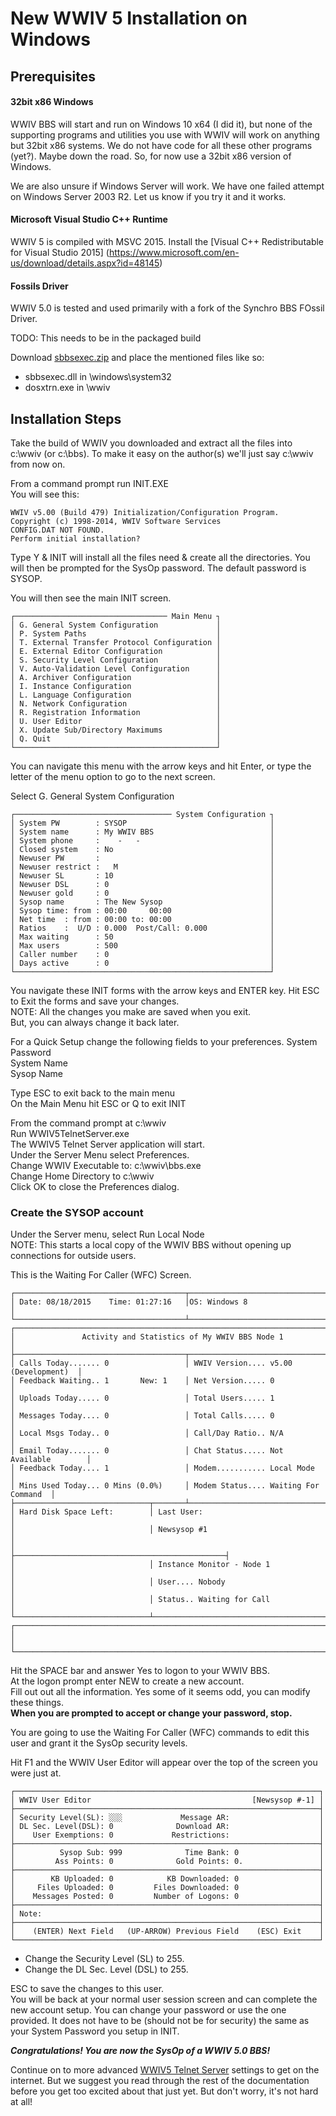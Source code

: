 # New WWIV 5 Installation on Windows

## Prerequisites

#### 32bit x86 Windows
WWIV BBS will start and run on Windows 10 x64 (I did it), but none 
of the supporting programs and utilities you use with WWIV
will work on anything but 32bit x86 systems. We do not have code for 
all these other programs (yet?). Maybe down the road. So, for now 
use a 32bit x86 version of Windows.

We are also unsure if Windows Server will work. We have one failed attempt
on Windows Server 2003 R2. Let us know if you try it and it works.

#### Microsoft Visual Studio C++ Runtime

WWIV 5 is compiled with MSVC 2015. Install the 
[Visual C++ Redistributable for Visual Studio 2015]
(https://www.microsoft.com/en-us/download/details.aspx?id=48145)

#### Fossils Driver

WWIV 5.0 is tested and used primarily with a fork of the Synchro BBS FOssil Driver.

TODO: This needs to be in the packaged build 

Download [sbbsexec.zip](http://sourceforge.net/projects/wwiv/files/redist/sbbsexec.zip/download) and place the mentioned files like so:
* sbbsexec.dll in \windows\system32
* dosxtrn.exe in \wwiv

## Installation Steps

Take the build of WWIV you downloaded and extract all the  files 
into c:\wwiv (or c:\bbs). To make it easy on the author(s) we'll 
just say c:\wwiv from now on.


From a command prompt run INIT.EXE  
You will see this:  

    WWIV v5.00 (Build 479) Initialization/Configuration Program.
    Copyright (c) 1998-2014, WWIV Software Services
    CONFIG.DAT NOT FOUND.
    Perform initial installation?

Type Y & INIT will install all the files need & create all the directories. You will then be prompted for the SysOp password. The default password is SYSOP.

You will then see the main INIT screen.

    ┌────────────────────────────────── Main Menu ┐
    │ G. General System Configuration             │
    │ P. System Paths                             │
    │ T. External Transfer Protocol Configuration │
    │ E. External Editor Configuration            │
    │ S. Security Level Configuration             │
    │ V. Auto-Validation Level Configuration      │
    │ A. Archiver Configuration                   │
    │ I. Instance Configuration                   │
    │ L. Language Configuration                   │
    │ N. Network Configuration                    │
    │ R. Registration Information                 │
    │ U. User Editor                              │
    │ X. Update Sub/Directory Maximums            │
    │ Q. Quit                                     │
    └─────────────────────────────────────────────┘

You can navigate this menu with the arrow keys and hit Enter,
or type the letter of the menu option to go to the next screen.

Select G. General System Configuration

    ┌─────────────────────────────────── System Configuration ┐
    │ System PW        : SYSOP                                │
    │ System name      : My WWIV BBS                          │
    │ System phone     :    -   -                             │
    │ Closed system    : No                                   │
    │ Newuser PW       :                                      │
    │ Newuser restrict :   M                                  │
    │ Newuser SL       : 10                                   │
    │ Newuser DSL      : 0                                    │
    │ Newuser gold     : 0                                    │
    │ Sysop name       : The New Sysop                        │
    │ Sysop time: from : 00:00     00:00                      │
    │ Net time  : from : 00:00 to: 00:00                      │
    │ Ratios    :  U/D : 0.000  Post/Call: 0.000              │
    │ Max waiting      : 50                                   │
    │ Max users        : 500                                  │
    │ Caller number    : 0                                    │
    │ Days active      : 0                                    │
    └─────────────────────────────────────────────────────────┘

You navigate these INIT forms with the arrow keys and ENTER key.
Hit ESC to Exit the forms and save your changes.  
NOTE: All the changes you make are saved when you exit.  
But, you can always change it back later.

For a Quick Setup change the following fields to your preferences.
System Password  
System Name  
Sysop Name  

Type ESC to exit back to the main menu  
On the Main Menu hit ESC or Q to exit INIT

From the command prompt at c:\wwiv  
Run WWIV5TelnetServer.exe  
The WWIV5 Telnet Server application will start.  
Under the Server Menu select Preferences.  
Change WWIV Executable to: c:\wwiv\bbs.exe  
Change Home Directory to c:\wwiv  
Click OK to close the Preferences dialog.  

### Create the SYSOP account

Under the Server menu, select Run Local Node  
NOTE: This starts a local copy of the WWIV BBS without opening up 
connections for outside users.

This is the Waiting For Caller (WFC) Screen.

    ┌──────────────────────────────────────┬───────────────────────────────────────┐
    │ Date: 08/18/2015    Time: 01:27:16   │OS: Windows 8                          │
    └──────────────────────────────────────┴───────────────────────────────────────┘
    ┌──────────────────────────────────────────────────────────────────────────────┐
    │               Activity and Statistics of My WWIV BBS Node 1                  │
    ├──────────────────────────────────────┬───────────────────────────────────────┤
    │ Calls Today....... 0                 │ WWIV Version.... v5.00 (Development)  │
    │ Feedback Waiting.. 1       New: 1    │ Net Version..... 0                    │
    │ Uploads Today..... 0                 │ Total Users..... 1                    │
    │ Messages Today.... 0                 │ Total Calls..... 0                    │
    │ Local Msgs Today.. 0                 │ Call/Day Ratio.. N/A                  │
    │ Email Today....... 0                 │ Chat Status..... Not Available        │
    │ Feedback Today.... 1                 │ Modem........... Local Mode           │
    │ Mins Used Today... 0 Mins (0.0%)     │ Modem Status.... Waiting For Command  │
    ├──────────────────────────────┬───────┴───────────────────────────────────────┤
    │ Hard Disk Space Left:        │ Last User:                                    │
    │                              │ Newsysop #1                                   │
    │                              ├───────────────────────────────────────────────┤
    │                              │ Instance Monitor - Node 1                     │
    │                              │ User.... Nobody                               │
    │                              │ Status.. Waiting for Call                     │
    └──────────────────────────────┴───────────────────────────────────────────────┘
    ┌──────────────────────────────────────────────────────────────────────────────┐
    │                                                                              │
    └──────────────────────────────────────────────────────────────────────────────┘

Hit the SPACE bar and answer Yes to logon to your WWIV BBS.  
At the logon prompt enter NEW to create a new account.  
Fill out out all the information. Yes some of it seems odd,
you can modify these things.  
**When you are prompted to accept or change your password, stop.**

You are going to use the Waiting For Caller (WFC) commands to edit this user and
grant it the SysOp security levels.

Hit F1 and the WWIV User Editor will appear over the top of the 
screen you were just at.

    ┌────────────────────────────────────────────────────────────────────┐
    │ WWIV User Editor                                    [Newsysop #-1] │
    ├────────────────────────────────────────────────────────────────────┤
    │ Security Level(SL): ░░░             Message AR:                    │
    │ DL Sec. Level(DSL): 0              Download AR:                    │
    │    User Exemptions: 0             Restrictions:                    │
    ├────────────────────────────────────────────────────────────────────┤
    │          Sysop Sub: 999              Time Bank: 0                  │
    │         Ass Points: 0              Gold Points: 0.                 │
    ├────────────────────────────────────────────────────────────────────┤
    │        KB Uploaded: 0            KB Downloaded: 0                  │
    │     Files Uploaded: 0         Files Downloaded: 0                  │
    │    Messages Posted: 0         Number of Logons: 0                  │
    ├────────────────────────────────────────────────────────────────────┤
    │ Note:                                                              │
    ├────────────────────────────────────────────────────────────────────┤
    │    (ENTER) Next Field   (UP-ARROW) Previous Field    (ESC) Exit    │
    └────────────────────────────────────────────────────────────────────┘

* Change the Security Level (SL) to 255.
* Change the DL Sec. Level (DSL) to 255.  

ESC to save the changes to this user.  
You will be back at your normal user session screen and can complete the
new account setup. You can change your password or use the one provided.
It does not have to be (should not be for security) the same as your 
System Password you setup in INIT.

_**Congratulations! You are now the SysOp of a WWIV 5.0 BBS!**_

Continue on to more advanced [WWIV5 Telnet Server](wwwiv5telnetserver) settings 
to get on the internet. But we suggest you read through the rest of the 
documentation before you get too excited about that just yet. But don't worry, 
it's not hard at all!
